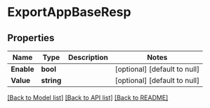 # ExportAppBaseResp

## Properties
Name | Type | Description | Notes
------------ | ------------- | ------------- | -------------
**Enable** | **bool** |  | [optional] [default to null]
**Value** | **string** |  | [optional] [default to null]

[[Back to Model list]](../README.md#documentation-for-models) [[Back to API list]](../README.md#documentation-for-api-endpoints) [[Back to README]](../README.md)



